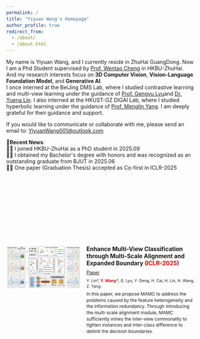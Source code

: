 ```yaml
---
permalink: /
title: "Yiyuan Wang's Homepage"
author_profile: true
redirect_from: 
  - /about/
  - /about.html
---
```

My name is Yiyuan Wang, and I currently reside in ZhuHai GuangDong. Now I am a Phd Student supervised by [Prof. Wentao Cheng](https://wtchengcv.github.io/) in HKBU-ZhuHai. And my research interests focus on **3D Computer Vision**, **Vision-Language Foundation Model**, and **Generative AI**.<br>
I once interned at the BeiJing DMS Lab, where I studied contrastive learning and multi-view learning under the guidance of [Prof. Gengyu Lyu](https://gengyulyu.github.io/homepage/)and [Dr. Yuena Lin](https://yuenalin.github.io/). I also interned at the HKUST-GZ DIGAI Lab, where I studied hyperbolic learning under the guidance of [Prof. Menglin Yang](https://yangmenglinsite.github.io/). I am deeply grateful for their guidance and support.<br>

If you would like to communicate or collaborate with me, please send an email to: [YiyuanWang001@outlook.com](mailto:YiyuanWang001@outlook.com)<br>

📢**Recent News**: <br>
🚀🚀 I joined HKBU-ZhuHai as a PhD student in 2025.09 <br>
🚀🚀 I obtained my Bachelor's degree with honors and was recognized as an outstanding graduate from BJUT in 2025.06 <br>
🚀🚀 One paper (Graduation Thesis) accepted as Co-first in ICLR-2025 <br>













<div style="margin-top: 200px; display: flex; align-items: flex-start; gap: 15px; max-width: 800px; margin-left: auto; margin-right: auto;">
    <div style="flex: 0 0 200px;">
        <img src="images/MAMC.png" alt="MAMC Framework" style="width: 100%; height: auto;">
    </div>
    <div style="flex: 1;">
        <h3 style="margin: 0 0 8px 0; font-size: 1.1em;">Enhance Multi-View Classification through Multi-Scale Alignment and Expanded Boundary <span style="color: red; font-weight: bold;">(ICLR-2025)</span></h3>
        <p style="margin: 0 0 6px 0; font-size: 0.9em;"><a href="https://openreview.net/pdf?id=t1J2CnDFwj">Paper</a></p>
        <p style="margin: 0 0 6px 0; font-size: 0.9em;"><small>Y. Lin*, <span style="color: red; font-weight: bold;">Y. Wang*</span>, G. Lyu, Y. Deng, H. Cai, H. Lin, H. Wang, Z. Yang.</small></p>
        <p style="margin: 0; font-size: 0.85em; line-height: 1.4;">In this paper, we propose MAMC to address the problems caused by the feature heterogeneity and the information redundancy. Through introducing the multi-scale alignment module, MAMC sufficiently mines the inter-view commonality to tighten instances and inter-class difference to delimit the decision boundaries.</p>
    </div>
</div>
